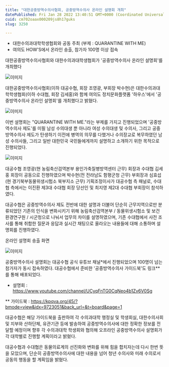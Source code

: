 ```yaml
---
title: "대한공중방역수의사협회, 공중방역수의사 온라인 설명회 개최"
datePublished: Fri Jan 28 2022 13:40:51 GMT+0000 (Coordinated Universal Time)
cuid: cm702oaax000209js8h17guks
slug: 3250

---
```



- 대한수의과대학학생협회와 공동 주최 (부제 : QUARANTINE WITH ME)
- 여의도 HOW'S에서 온라인 송출, 참가자 100명 이상 접속

대한공중방역수의사협회와 대한수의과대학생협회가 '공중방역수의사 온라인 설명회'를 개최했다

![이미지](https://cdn.hashnode.com/res/hashnode/image/upload/v1739253569810/fe246a36-3941-45e5-af53-a7a2202cc900.png)

대한공중방역수의사협회(이하 대공수협, 회장 조영광, 부회장 박수현)은 대한수의과대학학생협회(이하 수대협, 회장 김세홍)와 함께 여의도 정치문화플랫폼 '하우스'에서 '공중방역수의사 온라인 설명회'를 개최했다고 밝혔다.

![이미지](https://cdn.hashnode.com/res/hashnode/image/upload/v1739253572478/7210051b-9439-4714-a4e9-dfe9c90c4e73.png)

이번 설명회는 "QUARANTINE WITH ME."라는 부제를 가지고 진행되었으며 '공중방역수의사 제도'를 미필 남성 수의대생 뿐 아니라 여성 수의대생 및 수의사, 그리고 공중방역수의사 제도가 탄생하기 이전에 병역의 의무를 다했거나 수의장교로 복무하였던 남성 수의사들, 그리고 일반 대한민국 국민들에게까지 설명하고 소개하기 위한 목적으로 진행되었다.

![이미지](https://cdn.hashnode.com/res/hashnode/image/upload/v1739253574233/3fee0981-96a7-49b2-9960-8115be761c2f.png)

대공수협 조영광(현 농림축산검역본부 용인가축질병방역센터 근무) 회장과 수대협 김세홍 회장이 공동으로 진행하였으며 박수현(전 전라남도 함평군청 근무) 부회장과 심효섭(현 경기북부동물위생시험소 북부지소 근무) 기획조정이사가 대공수협 측 패널로, 수대협 측에서는 이진환 제3대 수대협 회장 당선인 및 최지영 제2대 수대협 부회장이 참석하였다.

대공수협은 공중방역수의사 제도 전반에 대한 설명과 더불어 단순히 근무지역으로만 분류되었던 기존의 인식을 변화시키기 위해 농림축산검역본부 / 동물위생시험소 및 보건환경연구원 / 시군청으로 나눠서 업무의 차이를 설명하였으며, 기존 수대협에서 사전 조사를 통해 취합한 질문과 응답과 실시간 채팅으로 올라오는 내용들에 대해 소통하며 설명회를 진행하였다.

온라인 설명회 송출 화면

![이미지](https://cdn.hashnode.com/res/hashnode/image/upload/v1739253576569/9bb21143-63ad-4b9a-9131-b25a9f5bfde6.png)

공중방역수의사 설명회는 대공수협 공식 유튜브 채널*에서 진행되었으며 100명이 넘는 참가자가 동시 접속하였다. 대공수협에서 준비한 '공중방역수의사 가이드북'도 링크**를 통해 배포되었다.

* 설명회 : https://www.youtube.com/channel/UCyqFnTG0CqNeo4b1Zv6V0Sg

** 가이드북 : https://kpqva.org/45/?bmode=view&idx=9723051&back_url=&t=board&page=1

대공수협은 해당 가이드북을 출판하여 각 수의과대학 행정실 및 학생회실, 대한수의사회 및 지부와 산하단체, 유관기관 등에 발송하여 공중방역수의사에 대한 정확한 정보를 전달할 예정이며 향후 각 수의과대학 학생회와 협의해 오프라인 공중방역수의사 설명회가 각 대학별로 진행할 계획이라고 밝혔다.

대공수협과 수대협은 동물의료계의 선진화와 변화를 위해 힘을 합치자는데 다시 한번 뜻을 모았으며, 단순히 공중방역수의사에 대한 내용을 넘어 청년 수의사와 미래 수의로서 공동의 행동을 할 계획임을 밝혔다.